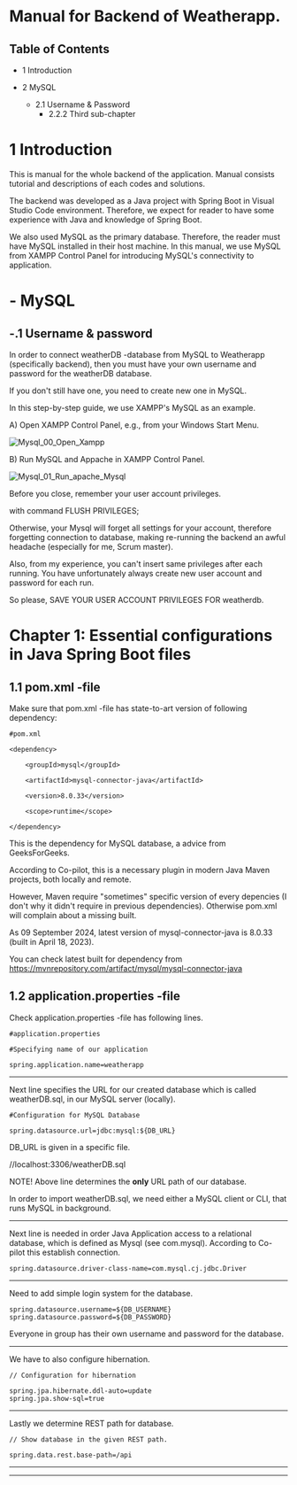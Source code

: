 # Manual for Backend of Weatherapp.

## Table of Contents

- 1 Introduction



- 2 MySQL
    - 2.1 Username & Password
        - 2.2.2 Third sub-chapter

# 1 Introduction

This is manual for the whole backend of the application.
Manual consists tutorial and descriptions of each codes and solutions.

The backend was developed as a Java project with Spring Boot 
in Visual Studio Code environment. Therefore, we expect for reader 
to have some experience with Java and knowledge of Spring Boot.

We also used MySQL as the primary database. Therefore, the reader
must have MySQL installed in their host machine. In this manual,
we use MySQL from XAMPP Control Panel for introducing MySQL's connectivity
to application.

# - MySQL

## -.1 Username & password

In order to connect weatherDB -database from MySQL to Weatherapp (specifically backend),
then you must have your own username and password for the weatherDB database.

If you don't still have one, you need to create new one in MySQL.

In this step-by-step guide, we use XAMPP's MySQL as an example.


A) Open XAMPP Control Panel, e.g., from your Windows Start Menu.

![Mysql_00_Open_Xampp](https://github.com/user-attachments/assets/2045bb3f-1e19-4b4e-a5a9-88582a8c92e8)


B) Run MySQL and Appache in XAMPP Control Panel.

![Mysql_01_Run_apache_Mysql](https://github.com/user-attachments/assets/305c04fc-78a6-46d4-9119-4b7373663603)


Before you close, remember your user account privileges.

with command FLUSH PRIVILEGES;

Otherwise, your Mysql will forget all settings for your account,
therefore forgetting connection to database, 
making re-running the backend an awful headache (especially for me, Scrum master).

Also, from my experience, you can't insert same privileges after each running.
You have unfortunately always create new user account and password for each run.

So please, SAVE YOUR USER ACCOUNT PRIVILEGES FOR weatherdb.

# Chapter 1: Essential configurations in Java Spring Boot files

## 1.1 pom.xml -file

Make sure that pom.xml -file has state-to-art version
of following dependency:





	#pom.xml

	<dependency>

		<groupId>mysql</groupId>

		<artifactId>mysql-connector-java</artifactId>

		<version>8.0.33</version>

		<scope>runtime</scope>
	
	</dependency>

This is the dependency for MySQL database, a advice from GeeksForGeeks.
		
According to Co-pilot, this is a necessary plugin in modern
Java Maven projects, both locally and remote.

However, Maven require "sometimes" specific version of 
every depencies (I don't why it didn't require in
previous dependencies). Otherwise pom.xml will complain
about a missing built.

As 09 September 2024, latest version of mysql-connector-java
is 8.0.33 (built in April 18, 2023).

You can check latest built for dependency
from https://mvnrepository.com/artifact/mysql/mysql-connector-java


## 1.2 application.properties -file

Check application.properties -file has following lines.


	#application.properties

	#Specifying name of our application

	spring.application.name=weatherapp

---

Next line specifies the URL for our created database
which is called weatherDB.sql, in our MySQL server (locally).

	#Configuration for MySQL Database 
	
	spring.datasource.url=jdbc:mysql:${DB_URL}

DB_URL is given in a specific file.

//localhost:3306/weatherDB.sql

NOTE! Above line determines the **only** URL path of our database.

In order to import weatherDB.sql, we need either a MySQL client 
or CLI, that runs MySQL in background.

---

Next line is needed in order Java Application
access to a relational database, which is defined as Mysql
(see com.mysql). According to Co-pilot this establish connection.

	spring.datasource.driver-class-name=com.mysql.cj.jdbc.Driver

---

Need to add simple login system for the database.

	spring.datasource.username=${DB_USERNAME}
	spring.datasource.password=${DB_PASSWORD}

Everyone in group has their own username and password for the database.

---

We have to also configure hibernation.

	// Configuration for hibernation

	spring.jpa.hibernate.ddl-auto=update
	spring.jpa.show-sql=true

---

Lastly we determine REST path for database.

	// Show database in the given REST path.

	spring.data.rest.base-path=/api

---
---

